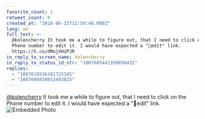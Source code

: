 ```yaml
---
favorite_count: 1
retweet_count: 0
created_at: "2018-06-15T12:58:46.000Z"
lang: en
full_text: >-
  @kolencherry It took me a while to figure out, that I need to click on the
  Phone number to edit it. I would have expected a "📝edit" link.
  https://t.co/dMojXHzPJR
in_reply_to_screen_name: kolencherry
in_reply_to_status_id_str: "1007605441399058432"
replies:
  - "1007610536341725185"
  - "1007608830652493825"
---
```


[@kolencherry](https://twitter.com/kolencherry) It took me a while to figure
out, that I need to click on the Phone number to edit it. I would have expected
a "📝edit" link.
![Embedded Photo](https://twitter-media-coderbyheart.s3.eu-north-1.amazonaws.com/1007608351541350402-Dfu-caMWAAI6OWO.jpg)

